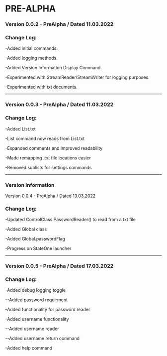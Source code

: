 # PRE-ALPHA
### Version 0.0.2 - PreAlpha / Dated 11.03.2022

### Change Log:

-Added initial commands.

-Added logging methods.

-Added Version Information Display Command.

-Experimented with StreamReader/StreamWriter for logging purposes.

-Experimented with txt documents.

-------------------
### Version 0.0.3 - PreAlpha / Dated 11.03.2022

### Change Log:

-Added List.txt

-List command now reads from List.txt

-Expanded comments and improved readability

-Made remapping .txt file locations easier

-Removed sublists for settings commands

-------------------
### Version Information
Version 0.0.4 - PreAlpha / Dated 13.03.2022

### Change Log:

-Updated ControlClass.PasswordReader() to read from a txt file

-Added Global class

-Added Global.passwordFlag

-Progress on StateOne launcher

--------------------
### Version 0.0.5 - PreAlpha / Dated 17.03.2022

### Change Log:

-Added debug logging toggle

--Added password requirment

-Added functionality for password reader

-Added username functionality

--Added username reader

--Added username return command

-Added help command
